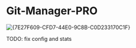 # Git-Manager-PRO

![{7E27F609-CFD7-44E0-9C8B-C0D233170C1F}](https://github.com/user-attachments/assets/e5cef2d3-5b33-4a78-a046-c3724d8077e6)

TODO: fix config and stats
